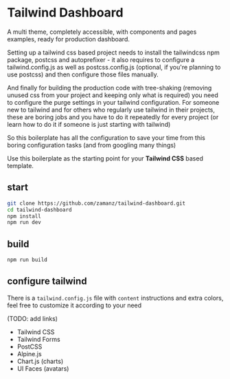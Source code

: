 # Tailwind Dashboard

A multi theme, completely accessible, with components and pages examples, ready for production dashboard.

Setting up a tailwind css based project needs to install the tailwindcss npm package, postcss and autoprefixer - it also requires to configure a tailwind.config.js as well as postcss.config.js (optional, if you're planning to use postcss) and then configure those files manually.

And finally for building the production code with tree-shaking (removing unused css from your project and keeping only what is required) you need to configure the purge settings in your tailwind configuration. For someone new to tailwind and for others who regularly use tailwind in their projects, these are boring jobs and you have to do it repeatedly for every project (or learn how to do it if someone is just starting with tailwind)

So this boilerplate has all the configuration to save your time from this boring configuration tasks (and from googling many things)

Use this boilerplate as the starting point for your **Tailwind CSS** based template.

## start

```sh
git clone https://github.com/zamanz/tailwind-dashboard.git
cd tailwind-dashboard
npm install
npm run dev
```

## build

```sh
npm run build
```

## configure tailwind

There is a `tailwind.config.js` file with `content` instructions and extra colors, feel free to customize it according to your need

(TODO: add links)

-   Tailwind CSS
-   Tailwind Forms
-   PostCSS
-   Alpine.js
-   Chart.js (charts)
-   UI Faces (avatars)
